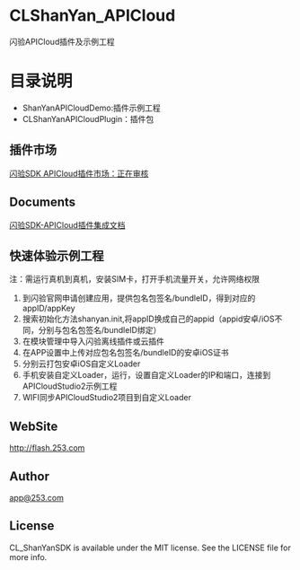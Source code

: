 # CLShanYan_APICloud

闪验APICloud插件及示例工程

# 目录说明
- ShanYanAPICloudDemo:插件示例工程
- CLShanYanAPICloudPlugin：插件包

## 插件市场
[闪验SDK APICloud插件市场：正在审核]()

## Documents
[闪验SDK-APICloud插件集成文档](https://github.com/253CL/CLShanYan_Hbuild/wiki/闪验SDK-HBuilder插件集成文档)

## 快速体验示例工程
注：需运行真机到真机，安装SIM卡，打开手机流量开关，允许网络权限
1. 到闪验官网申请创建应用，提供包名包签名/bundleID，得到对应的appID/appKey
2. 搜索初始化方法shanyan.init,将appID换成自己的appid（appid安卓/iOS不同，分别与包名包签名/bundleID绑定）
3. 在模块管理中导入闪验离线插件或云插件
4. 在APP设置中上传对应包名包签名/bundleID的安卓iOS证书
5. 分别云打包安卓iOS自定义Loader
6. 手机安装自定义Loader，运行，设置自定义Loader的IP和端口，连接到APICloudStudio2示例工程
7. WIFI同步APICloudStudio2项目到自定义Loader
 
## WebSite
http://flash.253.com

## Author

app@253.com

## License

CL_ShanYanSDK is available under the MIT license. See the LICENSE file for more info.


